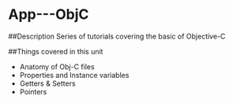 # App---ObjC

##Description
Series of tutorials covering the basic of Objective-C

##Things covered in this unit
- Anatomy of Obj-C files
- Properties and Instance variables 
- Getters & Setters
- Pointers

